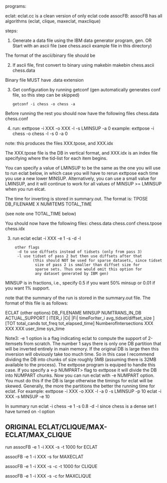 programs:

eclat: eclat.cc is a clean version of only eclat code
assocFB: assocFB has all algorithms (eclat, clique, maxeclat, maxclique)

steps:

1) Generate a data file using the IBM data generator program, gen. 
   OR
  Start with an ascii file (see chess.ascii example file in this directory)
  
The format of the ascii/binary file should be
<cid> <tid> <numitem> <item list>
  
2) If ascii file, first convert to binary using makebin
        makebin chess.ascii chess.data

Binary file MUST have .data extension   

3) Get configuration by running getconf 
(gen automatically generates conf file, so this step can be skipped)
   
       getconf -i chess -o chess -a


Before running the rest you should now have the following files
        chess.data
        chess.conf

4)  run: exttpose -i XXX -o XXX -l -s LMINSUP -a 0
        example: exttpose -i chess -o chess -l -s 0 -a 0

note: this produces the files XXX.tpose, and XXX.idx

The XXX.tpose file is the DB in vertical format, and
XXX.idx is an index file specifying where the tid-list for each item
begins.

You can specify a value of LMINSUP to be the same as the one you will use to
run eclat below, in which case you will have to rerun exttpose each time you
use a new lower MINSUP. Alternatively, you can use a small value for LMINSUP,
and it will continue to work for all values of MINSUP >= LMINSUP when you
run elcat.

The time for inverting is stored in summary.out. The format is:
TPOSE DB_FILENAME X NUMITEMS TOTAL_TIME

(see note one TOTAL_TIME below)               

You should now have the following files:
        chess.data
        chess.conf
        chess.tpose
        chess.idx

3) run eclat
        eclat -i XXX -e 1 -s <MINSUP> -d -l

        other flags
         -d to use diffsets instead of tidsets (only from pass 3)
         -l use tidset of pass 2 but then use diffsets after that
                (this should NOT be used for sparse datasets, since tidset
                 size of pass 2 is smaller than diffset size for
                 sparse sets. Thus one would omit this option for
                 any dataset generated by IBM gen)

MINSUP is in fractions, i.e., specify 0.5 if you want 50% minsup or
0.01 if you want 1% support.
 
note that the summary of the run is stored in the summary.out
file. The format of this file is as follows:

ECLAT (other options) DB_FILENAME MINSUP NUMTRANS_IN_DB ACTUAL_SUPPORT
      [ ITER_i |Ci| |Fi| timeForIter_i avg_tidset/diffset_size ] 
      [TOT total_cands tot_freq tot_elapsed_time] 
      NumberofIntersections XXX XXX XXX user_time sys_time

Note3: -e 1 option is a flag indicating eclat to compute the support
of 2-itemsets from scratch. The number 1 says there is only one DB
partition that will be inverted entirely in main memory. If the
original DB is large then this inversion will obviously take too much
time. So in this case I recommend dividing the DB into chunks of size
roughly 5MB (assuming there is 32MB available to the process). The
exttpose program is equiped to handle this case. If you specify a <-p
NUMPART> flag to exttpose it will divide the DB into NUMPART
chunks. Now you can run eclat with -e NUMPART option. You must do this
if the DB is large otherwise the timings for eclat will be
skewed. Generally, the more the partitions the better the running time
for eclat. For example:
        exttpose -i XXX -o XXX -l -a 0 -s LMINSUP -p 10
        eclat -i XXX -s MINSUP -e 10
 

In summary run
        eclat -i chess -e 1 -s 0.8 -d -l
since chess is a dense set I have turned on -l option

## ORIGINAL ECLAT/CLIQUE/MAX-ECLAT/MAX_CLIQUE ##
 run 
   assocFB -e 1 -i XXX -s <MINSUP> -t 1000 for ECLAT
  
   assocFB -e 1 -i XXX -s <MINSUP> for MAXECLAT
   
   assocFB -e 1 -i XXX -s <MINSUP> -c -t 1000 for CLIQUE
   
   assocFB -e 1 -i XXX -s <MINSUP> -c for MAXCLIQUE


